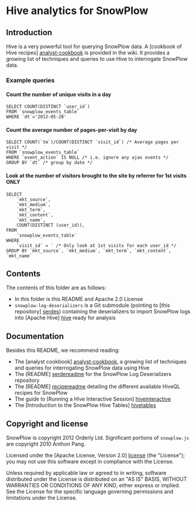 # Hive analytics for SnowPlow

## Introduction

Hive is a very powerful tool for querying SnowPlow data.
A [cookbook of Hive recipes] [analyst-cookbook] is provided in the wiki. It provides a growing list of techniques and queries to use Hive to interrogate SnowPlow data.

### Example queries

#### Count the number of unique visits in a day

	SELECT COUNT(DISTINCT `user_id`)
	FROM `snowplow_events_table`
	WHERE `dt`='2012-05-20'

#### Count the average number of pages-per-visit by day

	SELECT COUNT(`tm`)/COUNT(DISTINCT `visit_id`) /* Average pages per visit */
	FROM `snowplow_events_table`
	WHERE `event_action` IS NULL /* i.e. ignore any ajax events */ 
	GROUP BY `dt` /* group by date */
	
#### Look at the number of visitors brought to the site by referrer for 1st visits ONLY

	SELECT
		`mkt_source`,
		`mkt_medium`,
		`mkt_term`,
		`mkt_content`,
		`mkt_name`,
		COUNT(DISTINCT (user_id)),
	FROM
		`snowplow_events_table`
	WHERE
		`visit_id` = ` /* Only look at 1st visits for each user_id */
	GROUP BY `mkt_source`, `mkt_medium`, `mkt_term`, `mkt_content`, `mkt_name`

## Contents

The contents of this folder are as follows:

* In this folder is this README and Apache 2.0 License
* `snowplow-log-deserializers` is a Git submodule (pointing to [this repository] [serdes]) containing the deserializers to import SnowPlow logs into [Apache Hive] [hive] ready for analysis

## Documentation

Besides this README, we recommend reading:

* The [analyst cookbook] [analyst-cookbook], a growing list of techniques and queries for interrogating SnowPlow data using Hive
* The [README] [serdereadme] for the SnowPlow Log Deserializers repository
* The [README] [recipereadme] detailing the different available HiveQL recipes for SnowPlow
* The guide to [Running a Hive Interactive Session] [hiveinteractive] 
* The [Introduction to the SnowPlow Hive Tables] [hivetables]


## Copyright and license

SnowPlow is copyright 2012 Orderly Ltd. Significant portions of `snowplow.js`
are copyright 2010 Anthon Pang.

Licensed under the [Apache License, Version 2.0] [license] (the "License");
you may not use this software except in compliance with the License.

Unless required by applicable law or agreed to in writing, software
distributed under the License is distributed on an "AS IS" BASIS,
WITHOUT WARRANTIES OR CONDITIONS OF ANY KIND, either express or implied.
See the License for the specific language governing permissions and
limitations under the License.

[analyst-cookbook]: https://github.com/snowplow/snowplow/wiki/Analysts-cookbook
[serdes]: https://github.com/snowplow/snowplow-log-deserializers
[hive]: http://hive.apache.org/

[serdereadme]: https://github.com/snowplow/snowplow-log-deserializers/blob/master/README.md
[recipereadme]: https://github.com/snowplow/snowplow/blob/master/hive/recipes/README.md
[hiveinteractive]: https://github.com/snowplow/snowplow/blob/master/docs/06_running_hive_interactive_session.md
[hivetables]: https://github.com/snowplow/snowplow/blob/master/docs/07_snowplow_hive_tables_introduction.md

[contact]: snowplow@keplarllp.com
[license]: http://www.apache.org/licenses/LICENSE-2.0